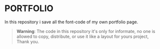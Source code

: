 # PORTFOLIO
In this repository i save all the font-code of my own portfolio page.
> **Warning**: The code in this repository it's only for informate, no one is allowed to copy, distribute, or use it like a layout for yours project, Thank you.
